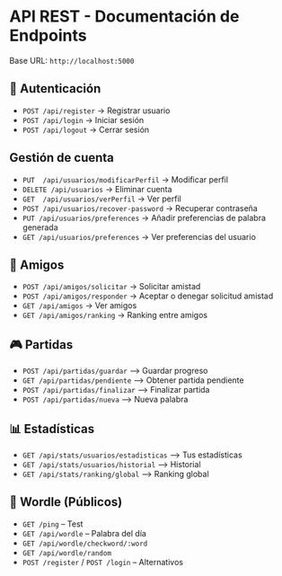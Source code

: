 # API REST - Documentación de Endpoints

Base URL: `http://localhost:5000`

## 🔐 Autenticación
- `POST /api/register` → Registrar usuario
- `POST /api/login` → Iniciar sesión
- `POST /api/logout` → Cerrar sesión

## Gestión de cuenta
- `PUT  /api/usuarios/modificarPerfil` → Modificar perfil
- `DELETE /api/usuarios` → Eliminar cuenta
- `GET  /api/usuarios/verPerfil` → Ver perfil
- `POST /api/usuarios/recover-password` → Recuperar contraseña
- `PUT /api/usuarios/preferences` → Añadir preferencias de palabra generada
- `GET /api/usuarios/preferences` → Ver preferencias del usuario

## 👥 Amigos
- `POST /api/amigos/solicitar` -> Solicitar amistad
- `POST /api/amigos/responder` -> Aceptar o denegar solicitud amistad
- `GET /api/amigos` -> Ver amigos
- `GET /api/amigos/ranking` -> Ranking entre amigos

## 🎮 Partidas
- `POST /api/partidas/guardar` –> Guardar progreso
- `GET /api/partidas/pendiente` –> Obtener partida pendiente
- `POST /api/partidas/finalizar` –> Finalizar partida
- `POST /api/partidas/nueva` –> Nueva palabra

## 📊 Estadísticas
- `GET /api/stats/usuarios/estadisticas` –> Tus estadísticas
- `GET /api/stats/usuarios/historial` –> Historial
- `GET /api/stats/ranking/global` –> Ranking global

## 🧠 Wordle (Públicos)
- `GET /ping` – Test
- `GET /api/wordle` – Palabra del día
- `GET /api/wordle/checkword/:word`
- `GET /api/wordle/random`
- `POST /register` / `POST /login` – Alternativos
